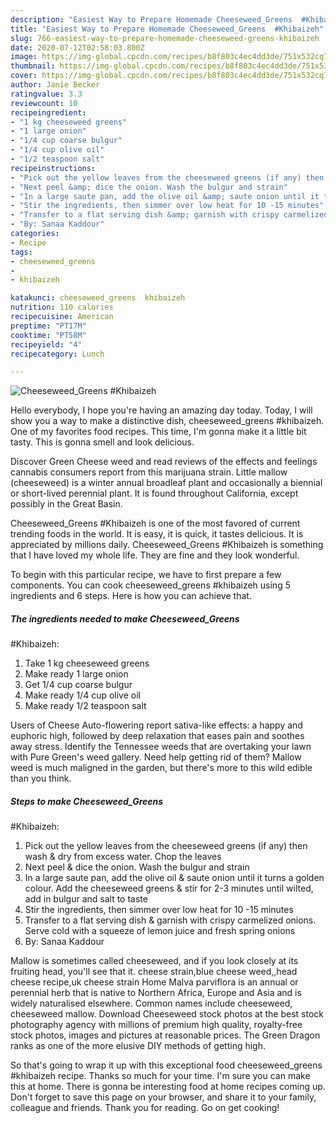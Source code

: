 ```yaml
---
description: "Easiest Way to Prepare Homemade Cheeseweed_Greens  #Khibaizeh"
title: "Easiest Way to Prepare Homemade Cheeseweed_Greens  #Khibaizeh"
slug: 766-easiest-way-to-prepare-homemade-cheeseweed-greens-khibaizeh
date: 2020-07-12T02:58:03.800Z
image: https://img-global.cpcdn.com/recipes/b8f803c4ec4dd3de/751x532cq70/cheeseweed_greens-khibaizeh-recipe-main-photo.jpg
thumbnail: https://img-global.cpcdn.com/recipes/b8f803c4ec4dd3de/751x532cq70/cheeseweed_greens-khibaizeh-recipe-main-photo.jpg
cover: https://img-global.cpcdn.com/recipes/b8f803c4ec4dd3de/751x532cq70/cheeseweed_greens-khibaizeh-recipe-main-photo.jpg
author: Janie Becker
ratingvalue: 3.3
reviewcount: 10
recipeingredient:
- "1 kg cheeseweed greens"
- "1 large onion"
- "1/4 cup coarse bulgur"
- "1/4 cup olive oil"
- "1/2 teaspoon salt"
recipeinstructions:
- "Pick out the yellow leaves from the cheeseweed greens (if any) then wash &amp; dry from excess water. Chop the leaves"
- "Next peel &amp; dice the onion. Wash the bulgur and strain"
- "In a large saute pan, add the olive oil &amp; saute onion until it turns a golden colour. Add the cheeseweed greens &amp; stir for 2-3 minutes until wilted, add in bulgur and salt to taste"
- "Stir the ingredients, then simmer over low heat for 10 -15 minutes"
- "Transfer to a flat serving dish &amp; garnish with crispy carmelized onions. Serve cold with a squeeze of lemon juice and fresh spring onions"
- "By: Sanaa Kaddour"
categories:
- Recipe
tags:
- cheeseweed_greens
- 
- khibaizeh

katakunci: cheeseweed_greens  khibaizeh 
nutrition: 110 calories
recipecuisine: American
preptime: "PT17M"
cooktime: "PT58M"
recipeyield: "4"
recipecategory: Lunch

---
```



![Cheeseweed_Greens 
#Khibaizeh](https://img-global.cpcdn.com/recipes/b8f803c4ec4dd3de/751x532cq70/cheeseweed_greens-khibaizeh-recipe-main-photo.jpg)

Hello everybody, I hope you're having an amazing day today. Today, I will show you a way to make a distinctive dish, cheeseweed_greens 
#khibaizeh. One of my favorites food recipes. This time, I'm gonna make it a little bit tasty. This is gonna smell and look delicious.

Discover Green Cheese weed and read reviews of the effects and feelings cannabis consumers report from this marijuana strain. Little mallow (cheeseweed) is a winter annual broadleaf plant and occasionally a biennial or short-lived perennial plant. It is found throughout California, except possibly in the Great Basin.

Cheeseweed_Greens 
#Khibaizeh is one of the most favored of current trending foods in the world. It is easy, it is quick, it tastes delicious. It is appreciated by millions daily. Cheeseweed_Greens 
#Khibaizeh is something that I have loved my whole life. They are fine and they look wonderful.


To begin with this particular recipe, we have to first prepare a few components. You can cook cheeseweed_greens 
#khibaizeh using 5 ingredients and 6 steps. Here is how you can achieve that.

<!--inarticleads1-->

##### The ingredients needed to make Cheeseweed_Greens 
#Khibaizeh:

1. Take 1 kg cheeseweed greens
1. Make ready 1 large onion
1. Get 1/4 cup coarse bulgur
1. Make ready 1/4 cup olive oil
1. Make ready 1/2 teaspoon salt


Users of Cheese Auto-flowering report sativa-like effects: a happy and euphoric high, followed by deep relaxation that eases pain and soothes away stress. Identify the Tennessee weeds that are overtaking your lawn with Pure Green&#39;s weed gallery. Need help getting rid of them? Mallow weed is much maligned in the garden, but there&#39;s more to this wild edible than you think. 

<!--inarticleads2-->

##### Steps to make Cheeseweed_Greens 
#Khibaizeh:

1. Pick out the yellow leaves from the cheeseweed greens (if any) then wash &amp; dry from excess water. Chop the leaves
1. Next peel &amp; dice the onion. Wash the bulgur and strain
1. In a large saute pan, add the olive oil &amp; saute onion until it turns a golden colour. Add the cheeseweed greens &amp; stir for 2-3 minutes until wilted, add in bulgur and salt to taste
1. Stir the ingredients, then simmer over low heat for 10 -15 minutes
1. Transfer to a flat serving dish &amp; garnish with crispy carmelized onions. Serve cold with a squeeze of lemon juice and fresh spring onions
1. By: Sanaa Kaddour


Mallow is sometimes called cheeseweed, and if you look closely at its fruiting head, you&#39;ll see that it. cheese strain,blue cheese weed,,head cheese recipe,uk cheese strain Home Malva parviflora is an annual or perennial herb that is native to Northern Africa, Europe and Asia and is widely naturalised elsewhere. Common names include cheeseweed, cheeseweed mallow. Download Cheeseweed stock photos at the best stock photography agency with millions of premium high quality, royalty-free stock photos, images and pictures at reasonable prices. The Green Dragon ranks as one of the more elusive DIY methods of getting high. 

So that's going to wrap it up with this exceptional food cheeseweed_greens 
#khibaizeh recipe. Thanks so much for your time. I'm sure you can make this at home. There is gonna be interesting food at home recipes coming up. Don't forget to save this page on your browser, and share it to your family, colleague and friends. Thank you for reading. Go on get cooking!
